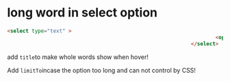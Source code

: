 # long word in select option

```html
<select type="text" >
                                                                    <option ng-repeat=" item in lalal" value="{{item.key}}" ng-class="{'bg-option': filterColoredOption(item)}" ng-selected="item.key ==a.b" title="{{item.value}}">{{item.value | limitTo:80}}</option>
                                                            </select>
```

add `title`to make whole words show when hover!

Add `limitTo`incase the option too long and can not control  by CSS!
